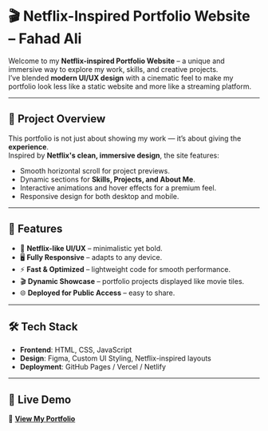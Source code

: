 # 🎬 Netflix-Inspired Portfolio Website – Fahad Ali

Welcome to my **Netflix-inspired Portfolio Website** – a unique and immersive way to explore my work, skills, and creative projects.  
I’ve blended **modern UI/UX design** with a cinematic feel to make my portfolio look less like a static website and more like a streaming platform.

---

## 🚀 Project Overview
This portfolio is not just about showing my work — it’s about giving the **experience**.  
Inspired by **Netflix's clean, immersive design**, the site features:
- Smooth horizontal scroll for project previews.
- Dynamic sections for **Skills, Projects, and About Me**.
- Interactive animations and hover effects for a premium feel.
- Responsive design for both desktop and mobile.

---

## 📌 Features
- 🎨 **Netflix-like UI/UX** – minimalistic yet bold.
- 🖥️ **Fully Responsive** – adapts to any device.
- ⚡ **Fast & Optimized** – lightweight code for smooth performance.
- 🎬 **Dynamic Showcase** – portfolio projects displayed like movie tiles.
- 🌐 **Deployed for Public Access** – easy to share.

---

## 🛠️ Tech Stack
- **Frontend**: HTML, CSS, JavaScript  
- **Design**: Figma, Custom UI Styling, Netflix-inspired layouts  
- **Deployment**: GitHub Pages / Vercel / Netlify  

---


## 🌟 Live Demo  
🔗 **[View My Portfolio](https://your-portfolio-link.com)**






